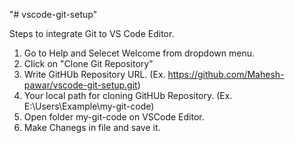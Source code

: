 "# vscode-git-setup"

Steps to integrate Git to VS Code Editor.

1. Go to Help and Selecet Welcome from dropdown menu.
2. Click on "Clone Git Repository"
3. Write GitHUb Repository URL. (Ex. https://github.com/Mahesh-pawar/vscode-git-setup.git)
4. Your local path for cloning GitHUb Repository. (Ex. E:\Users\Example\my-git-code)
5. Open folder my-git-code on VSCode Editor.
6. Make Chanegs in file and save it.